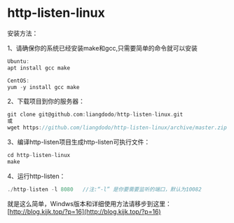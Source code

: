 # http-listen-linux
安装方法：

1、请确保你的系统已经安装make和gcc,只需要简单的命令就可以安装

```C
Ubuntu:
apt install gcc make

CentOS:
yum -y install gcc make
```

2、下载项目到你的服务器：

```C
git clone git@github.com:liangdodo/http-listen-linux.git
或
wget https://github.com/liangdodo/http-listen-linux/archive/master.zip
```

3、编译http-listen项目生成http-listen可执行文件：

```C
cd http-listen-linux
make
```

4、运行http-listen：

```C
./http-listen -l 8080   //注:“-l” 是你要需要监听的端口，默认为10082

```

就是这么简单，Windws版本和详细使用方法请移步到这里：[http://blog.kijk.top/?p=16](http://blog.kijk.top/?p=16)
